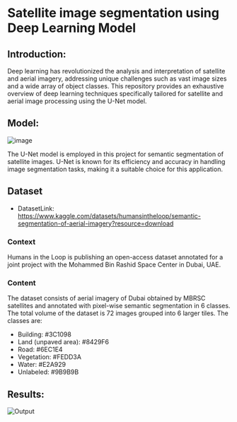 # Satellite image segmentation using Deep Learning Model
## Introduction:
  Deep learning has revolutionized the analysis and interpretation of satellite and aerial imagery, addressing unique challenges such as vast image sizes and a wide array of object classes. This repository provides an exhaustive overview of deep learning techniques specifically tailored for satellite and aerial image processing using the U-Net model.

## Model:
![image](https://github.com/sumanth44a/Satellite_Image_segmentation_Using_Unet/assets/114097800/8a830e13-20d3-4398-8d59-f27c4bde9a22)

The U-Net model is employed in this project for semantic segmentation of satellite images. U-Net is known for its efficiency and accuracy in handling image segmentation tasks, making it a suitable choice for this application.

## Dataset
  - DatasetLink: https://www.kaggle.com/datasets/humansintheloop/semantic-segmentation-of-aerial-imagery?resource=download
### Context
Humans in the Loop is publishing an open-access dataset annotated for a joint project with the Mohammed Bin Rashid Space Center in Dubai, UAE.

### Content
The dataset consists of aerial imagery of Dubai obtained by MBRSC satellites and annotated with pixel-wise semantic segmentation in 6 classes. The total volume of the dataset is 72 images grouped into 6 larger tiles. The classes are:
  - Building: #3C1098
  - Land (unpaved area): #8429F6
  - Road: #6EC1E4
  - Vegetation: #FEDD3A
  - Water: #E2A929
  - Unlabeled: #9B9B9B

## Results:
![Output](https://github.com/sumanth44a/Satellite_Image_segmentation_Using_Unet/assets/114097800/80d3ce0a-9342-4ba1-8359-478beb002db2)
